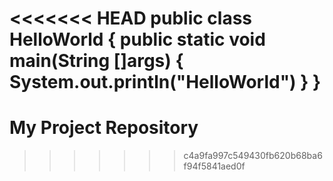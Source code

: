 <<<<<<< HEAD
public class HelloWorld {
    public static void main(String []args) {
        System.out.println("HelloWorld")
    }
}
=======
# My Project Repository
>>>>>>> c4a9fa997c549430fb620b68ba6f94f5841aed0f

